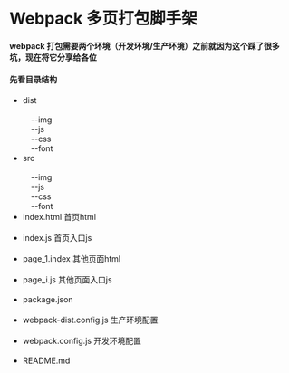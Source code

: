 # Webpack 多页打包脚手架
#### webpack 打包需要两个环境（开发环境/生产环境）之前就因为这个踩了很多坑，现在将它分享给各位
#### 先看目录结构
 
* dist<br/><br/>
&#8194;&#8194;--img<br/>
&#8194;&#8194;--js<br/>
&#8194;&#8194;--css<br/>
&#8194;&#8194;--font<br/>
* src<br/><br/>
&#8194;&#8194;--img<br/>
&#8194;&#8194;--js<br/>
&#8194;&#8194;--css<br/>
&#8194;&#8194;--font<br/>
* index.html 首页html<br/><br/>
* index.js 首页入口js<br/><br/>
* page_1.index 其他页面html<br/><br/>
* page_i.js 其他页面入口js<br/><br/>
* package.json<br/><br/>
* webpack-dist.config.js 生产环境配置<br/><br/>
* webpack.config.js 开发环境配置<br/><br/>
* README.md<br/><br/>
    
